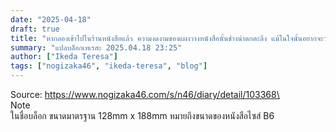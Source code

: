 ```yaml
---
date: "2025-04-18"
draft: true
title: "หากลองเข้าไปในร้านหนังสือแล้ว ความงดงามของแผงวางหนังสือนั้นช่างน่าตกตะลึง แม้ในใจนั้นอยากจะวางหนังสือแบบนี้ไว้ที่บ้าน แต่กองหนังสืออิเลคทรอนิกส์นั้นกลับทวีคูณมากขึ้นเรื่อย ๆ บางทีนี่อาจจะเป็นเศษซากอวกาศที่ล่องลอยไปมาอยู่ท่ามกลางมหาสมุทรดิจิทัลก็ว่าได้ เพราะว่ามันได้อ่านจบไปแล้ว เอาเถอะยังไงก็จะกลับไปอ่านอีกครั้งอยู่แล้ว ใช่แล้ว ที่จริงสิ่งที่จำเป็นนั้นไม่ใช่หนังสือแต่เป็นชั้นวาง ถ้างั้นสั่งอันที่มันสูงยันเพดาน ขนาดมาตรฐาน 128มม. x 188มม. ก่อนที่จะถึงบ้านละกัน การไล่ตามเก็บคอลเลกชันมังงะกลางดึกดื่นบนดิจิทัลที่เป็นเหตุให้พักผ่อนไม่เพียงพอ อยากจะเลิก แต่ก็ไม่อยากจะเลิก ในโลกแบบนั้น ถึงจะไปที่บ้านของใครสักคนแล้วมองดูชั้นหนังสือ มันก็ไม่ทำให้เข้าใจนิสัยติดตัวของคน ๆ นั้นไม่ใช่หรือไง ? นั่นก็เพราะว่า ความหมายของการมีหนังสือในครอบครองนั้น เป็นเพียงเพราะว่ามันเป็น''เล่มกระดาษ เท่านั้นเอง"
summary: "แปลบล็อกเทเรสะ 2025.04.18 23:25"
author: ["Ikeda Teresa"]
tags: ["nogizaka46", "ikeda-teresa", "blog"]
---
```


Source: https://www.nogizaka46.com/s/n46/diary/detail/103368\
\
Note\
ในชื่อบล็อก ขนาดมาตรฐาน 128mm x 188mm หมายถึงขนาดของหนังสือไซส์ B6
